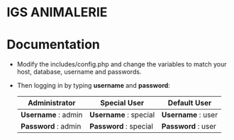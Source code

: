 # IGS ANIMALERIE

# Documentation


* Modify the includes/config.php and change the variables to match your host, database, username and passwords.

* Then logging in by typing **username** and **password**:


   Administrator        | Special User           | Default User
   ---------------------| -----------------------| -------------------
   **Username** : admin | **Username** : special | **Username** : user
   **Password** : admin | **Password** : special | **Password** : user
   